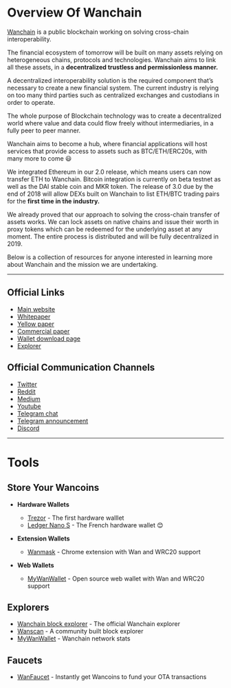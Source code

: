 **Overview Of Wanchain**
==

<a href="https://wanchain.org">Wanchain</a> is a public blockchain working on solving cross-chain interoperability. 

The financial ecosystem of tomorrow will be built on many assets relying on heterogeneous chains, protocols and technologies. Wanchain aims to link all these assets, in a **decentralized trustless and permissionless manner.**

A decentralized interoperability solution is the required component that’s necessary to create a new financial system.  The current industry is relying on too many third parties such as centralized exchanges and custodians in order to operate. 

The whole purpose of Blockchain technology was to create a decentralized world where value and data could flow freely without intermediaries, in a fully peer to peer manner.

Wanchain aims to become a hub, where financial applications will host services that provide access to assets such as BTC/ETH/ERC20s, with many more to come :smiley:  

We integrated Ethereum in our 2.0 release, which means users can now transfer ETH to Wanchain. Bitcoin integration is currently on beta testnet as well as the DAI stable coin and MKR token. The release of 3.0 due by the end of 2018 will allow DEXs built on Wanchain to list ETH/BTC trading pairs for the **first time in the industry.**

We already proved that our approach to solving the cross-chain transfer of assets works. We can lock assets on native chains and issue their worth in proxy tokens which can be redeemed for the underlying asset at any moment. The entire process is distributed and will be fully decentralized in 2019. 

Below is a collection of resources for anyone interested in learning more about Wanchain and the mission we are undertaking. 

---

**Official Links**
--

- <a href="https://wanchain.org">Main website</a>
- <a href="https://wanchain.org/files/Wanchain-Whitepaper-EN-version.pdf">Whitepaper</a>
- <a href="https://wanchain.org/files/Wanchain-Yellowpaper-EN-version.pdf">Yellow paper</a>
- <a href="https://wanchain.org/files/Wanchain-Commercial-Whitepaper-EN-version.pdf">Commercial paper</a>
- <a href="https://wanchain.org/product">Wallet download page</a>
- <a href="https://www.wanscan.org/">Explorer</a>

**Official Communication Channels**
--

+ <a href="https://twitter.com/wanchain_org">Twitter</a>
+ <a href="https://www.reddit.com/r/wanchain/">Reddit</a>
+ <a href="https://medium.com/wanchain-foundation">Medium</a>
+ <a href="https://www.youtube.com/channel/UCW_i8cncT0d1RyX7YCA_oKQ">Youtube</a>
+ <a href="https://t.me/WanchainCHAT">Telegram chat</a>
+ <a href="https://t.me/WanchainANN">Telegram announcement</a>
+ <a href="https://discord.gg/6mp442">Discord</a>

---
**Tools**
==

**Store Your Wancoins**
--

- **Hardware Wallets**

  - <a href="https://trezor.io/">Trezor</a> - The first hardware walllet
  - <a href="https://www.ledger.com/products/ledger-nano-s">Ledger Nano S</a> - The French hardware wallet :blush:
  
- **Extension Wallets**
  
  - <a href="https://wanmask.io/">Wanmask</a> - Chrome extension with Wan and WRC20 support
  
- **Web Wallets**
  
  - <a href="http://mywanwallet.com/">MyWanWallet</a> - Open source web wallet with Wan and WRC20 support
  
**Explorers**
-- 

- <a href="https://wanchain.org/files/Wanchain-Commercial-Whitepaper-EN-version.pdf">Wanchain block explorer</a> - The official Wanchain explorer
- <a href="https://wanscan.io/home">Wanscan</a> - A community built block explorer
- <a href="https://wanstats.net//">MyWanWallet</a> - Wanchain network stats 

**Faucets**
-- 

- <a href="https://wanfaucet.net/">WanFaucet</a> - Instantly get Wancoins to fund your OTA transactions

